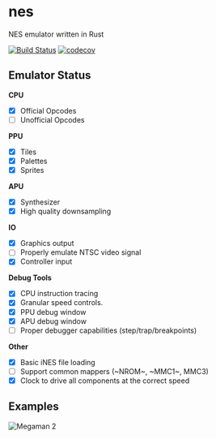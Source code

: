 # nes
NES emulator written in Rust

[![Build Status](https://travis-ci.org/DiscoViking/nes.svg?branch=master)](https://travis-ci.org/DiscoViking/nes) [![codecov](https://codecov.io/gh/DiscoViking/nes/branch/master/graph/badge.svg)](https://codecov.io/gh/DiscoViking/nes)

## Emulator Status

**CPU**
  - [x] Official Opcodes
  - [ ] Unofficial Opcodes

**PPU**
  - [x] Tiles
  - [x] Palettes
  - [X] Sprites
  
**APU**
  - [x] Synthesizer
  - [x] High quality downsampling
  
**IO**
  - [x] Graphics output
  - [ ] Properly emulate NTSC video signal
  - [X] Controller input
  
**Debug Tools**
  - [x] CPU instruction tracing
  - [x] Granular speed controls.
  - [x] PPU debug window
  - [x] APU debug window
  - [ ] Proper debugger capabilities (step/trap/breakpoints)
  
**Other**
  - [x] Basic iNES file loading
  - [ ] Support common mappers (~NROM~, ~MMC1~, MMC3)
  - [x] Clock to drive all components at the correct speed
  
  ## Examples
  
  ![Megaman 2](https://user-images.githubusercontent.com/3620166/48202700-f806b480-e3a8-11e8-84a5-42c877cc6767.gif)

